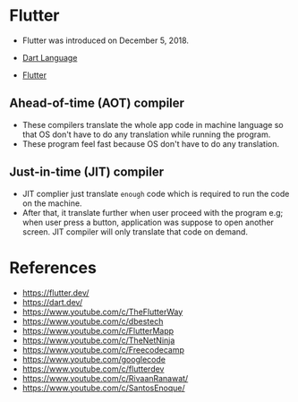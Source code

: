 # Flutter

- Flutter was introduced on December 5, 2018.

- [Dart Language](dart.md)
- [Flutter](flutter.md)


## Ahead-of-time (AOT) compiler

- These compilers translate the whole app code in machine language so that OS don't have to do any translation while running the program.
- These program feel fast because OS don't have to do any translation.


## Just-in-time (JIT) compiler

- JIT complier just translate `enough` code which is required to run the code on the machine.
- After that, it translate further when user proceed with the program e.g; when user press a button, application was suppose to open another screen. JIT compiler will only translate that code on demand.



# References

- https://flutter.dev/
- https://dart.dev/
- https://www.youtube.com/c/TheFlutterWay
- https://www.youtube.com/c/dbestech
- https://www.youtube.com/c/FlutterMapp
- https://www.youtube.com/c/TheNetNinja
- https://www.youtube.com/c/Freecodecamp
- https://www.youtube.com/googlecode
- https://www.youtube.com/c/flutterdev
- https://www.youtube.com/c/RivaanRanawat/
- https://www.youtube.com/c/SantosEnoque/

